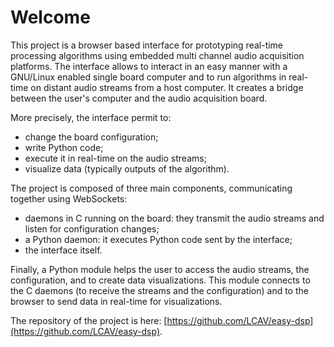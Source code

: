 # Welcome

This project is a browser based interface for prototyping real-time processing algorithms using embedded multi channel audio acquisition platforms.
The interface allows to interact in an easy manner with a GNU/Linux enabled single board computer and to run algorithms in real-time on distant audio streams from a host computer.
It creates a bridge between the user's computer and the audio acquisition board.

More precisely, the interface permit to:

  * change the board configuration;
  * write Python code;
  * execute it in real-time on the audio streams;
  * visualize data (typically outputs of the algorithm).

The project is composed of three main components, communicating together using WebSockets:

  * daemons in C running on the board: they transmit the audio streams and listen for configuration changes;
  * a Python daemon: it executes Python code sent by the interface;
  * the interface itself.

Finally, a Python module helps the user to access the audio streams, the configuration, and to create data visualizations.
This module connects to the C daemons (to receive the streams and the configuration) and to the browser to send data in real-time for visualizations.

The repository of the project is here: [https://github.com/LCAV/easy-dsp](https://github.com/LCAV/easy-dsp).
